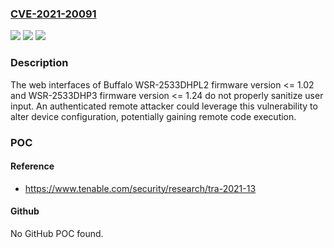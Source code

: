 ### [CVE-2021-20091](https://cve.mitre.org/cgi-bin/cvename.cgi?name=CVE-2021-20091)
![](https://img.shields.io/static/v1?label=Product&message=Buffalo%20WSR-2533DHPL2%2C%20Buffalo%20WSR-2533DHP3&color=blue)
![](https://img.shields.io/static/v1?label=Version&message=n%2Fa&color=blue)
![](https://img.shields.io/static/v1?label=Vulnerability&message=Static%20Code%20Injection&color=brighgreen)

### Description

The web interfaces of Buffalo WSR-2533DHPL2 firmware version <= 1.02 and WSR-2533DHP3 firmware version <= 1.24 do not properly sanitize user input. An authenticated remote attacker could leverage this vulnerability to alter device configuration, potentially gaining remote code execution.

### POC

#### Reference
- https://www.tenable.com/security/research/tra-2021-13

#### Github
No GitHub POC found.

